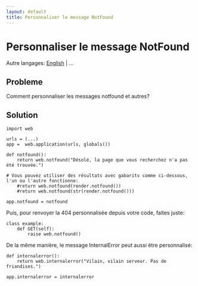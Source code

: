 ```yaml
---
layout: default
title: Personnaliser le message NotFound
---
```


# Personnaliser le message NotFound

Autre langages: [English](/../custom_notfound) | ...

## Probleme

Comment personnaliser les messages notfound et autres?

## Solution

    import web

    urls = (...)
    app =  web.application(urls, globals())

    def notfound():
        return web.notfound("Désolé, la page que vous recherchez n'a pas été trouvée.")

	# Vous pouvez utiliser des résultats avec gabarits comme ci-dessous, l'un ou l'autre fonctionne:
        #return web.notfound(render.notfound())
        #return web.notfound(str(render.notfound()))

    app.notfound = notfound

Puis, pour renvoyer la 404 personnalisée depuis votre code, faites juste:

    class example:
        def GET(self):
            raise web.notfound()

De la même manière, le message InternalError peut aussi être personnalisé:

    def internalerror():
        return web.internalerror("Vilain, vilain serveur. Pas de friandises.")

    app.internalerror = internalerror
